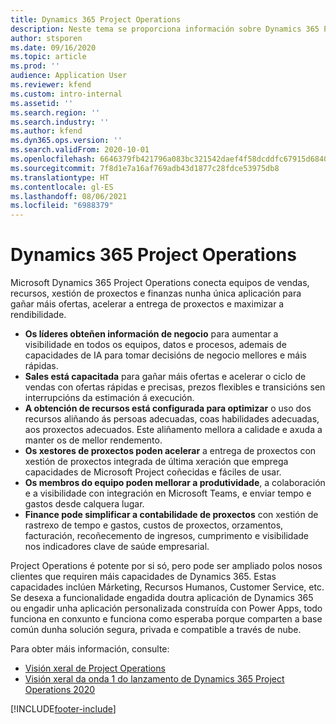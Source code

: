 ```yaml
---
title: Dynamics 365 Project Operations
description: Neste tema se proporciona información sobre Dynamics 365 Project Operations.
author: stsporen
ms.date: 09/16/2020
ms.topic: article
ms.prod: ''
audience: Application User
ms.reviewer: kfend
ms.custom: intro-internal
ms.assetid: ''
ms.search.region: ''
ms.search.industry: ''
ms.author: kfend
ms.dyn365.ops.version: ''
ms.search.validFrom: 2020-10-01
ms.openlocfilehash: 6646379fb421796a083bc321542daef4f58dcddfc67915d68403c2a370ba90c4
ms.sourcegitcommit: 7f8d1e7a16af769adb43d1877c28fdce53975db8
ms.translationtype: HT
ms.contentlocale: gl-ES
ms.lasthandoff: 08/06/2021
ms.locfileid: "6988379"
---
```

# <a name="dynamics-365-project-operations"></a>Dynamics 365 Project Operations

Microsoft Dynamics 365 Project Operations conecta equipos de vendas, recursos, xestión de proxectos e finanzas nunha única aplicación para gañar máis ofertas, acelerar a entrega de proxectos e maximizar a rendibilidade.

-   **Os líderes obteñen información de negocio** para aumentar a visibilidade en todos os equipos, datos e procesos, ademais de capacidades de IA para tomar decisións de negocio mellores e máis rápidas.
-   **Sales está capacitada** para gañar máis ofertas e acelerar o ciclo de vendas con ofertas rápidas e precisas, prezos flexibles e transicións sen interrupcións da estimación á execución.
-   **A obtención de recursos está configurada para optimizar** o uso dos recursos aliñando ás persoas adecuadas, coas habilidades adecuadas, aos proxectos adecuados. Este aliñamento mellora a calidade e axuda a manter os de mellor rendemento.
-   **Os xestores de proxectos poden acelerar** a entrega de proxectos con xestión de proxectos integrada de última xeración que emprega capacidades de Microsoft Project coñecidas e fáciles de usar.
-   **Os membros do equipo poden mellorar a produtividade**, a colaboración e a visibilidade con integración en Microsoft Teams, e enviar tempo e gastos desde calquera lugar.
-   **Finance pode simplificar a contabilidade de proxectos** con xestión de rastrexo de tempo e gastos, custos de proxectos, orzamentos, facturación, recoñecemento de ingresos, cumprimento e visibilidade nos indicadores clave de saúde empresarial.

Project Operations é potente por si só, pero pode ser ampliado polos nosos clientes que requiren máis capacidades de Dynamics 365. Estas capacidades inclúen Márketing, Recursos Humanos, Customer Service, etc. Se desexa a funcionalidade engadida doutra aplicación de Dynamics 365 ou engadir unha aplicación personalizada construída con Power Apps, todo funciona en conxunto e funciona como esperaba porque comparten a base común dunha solución segura, privada e compatible a través de nube.

Para obter máis información, consulte:

- [Visión xeral de Project Operations](https://dynamics.microsoft.com/en-us/project-operations/overview/)
- [Visión xeral da onda 1 do lanzamento de Dynamics 365 Project Operations 2020](/dynamics365-release-plan/2020wave1/dynamics365-project-operations/)



[!INCLUDE[footer-include](includes/footer-banner.md)]
